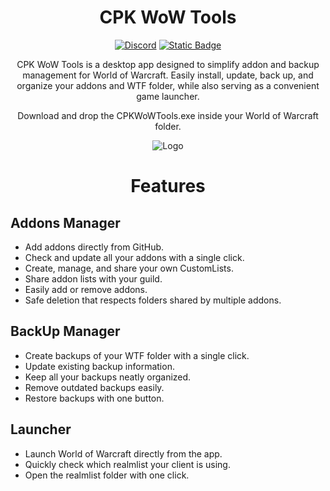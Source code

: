 <div align="center">

# CPK WoW Tools


[![Discord](https://img.shields.io/discord/1415132752197451778?style=flat&logo=discord&logoColor=%23FFFFFF&label=%20&labelColor=%235865F2&color=%235865F2)](https://discord.com/9TyTnZZ8vZ)
[![Static Badge](https://img.shields.io/badge/Chupankii-black?style=flat&logo=Kick&logoColor=%2353FC19)](https://kick.com/chupankii)

CPK WoW Tools is a desktop app designed to simplify addon and backup management for World of Warcraft. Easily install, update, back up, and organize your addons and WTF folder, while also serving as a convenient game launcher.

Download and drop the CPKWoWTools.exe inside your World of Warcraft folder.

![Logo](https://i.imgur.com/AeTELrV.png)

</div>


<div align="center">

# Features
  
</div>

## Addons Manager
* Add addons directly from GitHub.
* Check and update all your addons with a single click.
* Create, manage, and share your own CustomLists.
* Share addon lists with your guild.
* Easily add or remove addons.
* Safe deletion that respects folders shared by multiple addons.

## BackUp Manager
* Create backups of your WTF folder with a single click.
* Update existing backup information.
* Keep all your backups neatly organized.
* Remove outdated backups easily.
* Restore backups with one button.

## Launcher
* Launch World of Warcraft directly from the app.
* Quickly check which realmlist your client is using.
* Open the realmlist folder with one click.
